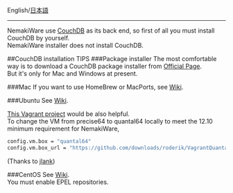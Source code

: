 English/[日本語](https://github.com/aegif/NemakiWare/wiki/CouchDB%E3%81%AE%E3%82%A4%E3%83%B3%E3%82%B9%E3%83%88%E3%83%BC%E3%83%AB)
***
NemakiWare use [CouchDB](http://couchdb.apache.org/) as its back end, so first of all you must install CouchDB by yourself.  
NemakiWare installer does not install CouchDB.

##CouchDB installation TIPS
###Package installer
The most comfortable way is to download a CouchDB package installer from [Official Page](http://couchdb.apache.org/).  
But it's only for Mac and Windows at present.

###Mac
If you want to use HomeBrew or MacPorts, see [Wiki](http://wiki.apache.org/couchdb/Installing_on_OSX).

###Ubuntu
See [Wiki](http://wiki.apache.org/couchdb/Installing_on_Ubuntu).  

[This Vagrant project](https://github.com/bdossantos/puppet-module-couchdb) would be also helpful.  
To change the VM from precise64 to quantal64 locally to meet the 12.10 minimum requirement for NemakiWare,
```sh
config.vm.box = "quantal64"
config.vm.box_url = "https://github.com/downloads/roderik/VagrantQuantal64Box/quantal64.box"
```
(Thanks to [jlank](https://github.com/jlank))

###CentOS
See [Wiki](http://wiki.apache.org/couchdb/Installing_on_RHEL5).  
You must enable EPEL repositories.